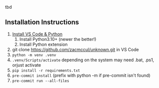 tbd

## Installation Instructions
1. [Install VS Code & Python](https://code.visualstudio.com/docs/python/python-tutorial)
   1. Install Python3.10+ (newer the better!)
   2. Install Python extension
2. git clone https://github.com/zacmccul/unknown.git in VS Code
3. `python -m venv .venv`
4. `.venv/Scripts/activate` depending on the system may need .bat, .ps1, orjust activate
5. `pip install -r requirements.txt`
6. `pre-commit install`  (prefix with python -m if pre-commit isn't found)
7. `pre-commit run --all-files`
